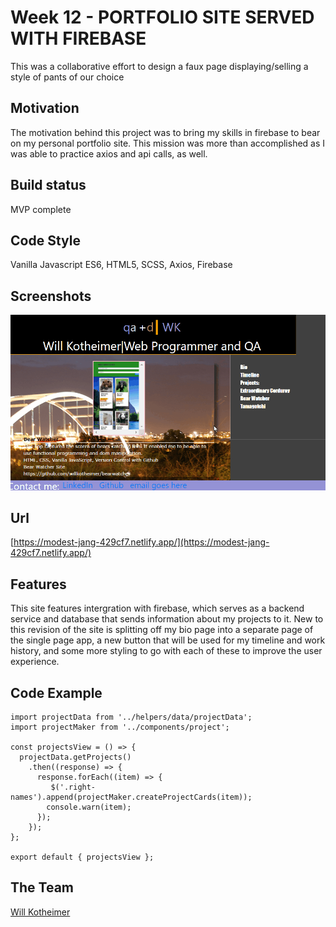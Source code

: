 # Week 12 - PORTFOLIO SITE SERVED WITH FIREBASE
This was a collaborative effort to design a faux page displaying/selling a style of pants of our choice

## Motivation
The motivation behind this project was to bring my skills in firebase to bear on my personal portfolio site. This mission was more than accomplished as I was able to practice axios and api calls, as well.

## Build status
MVP complete
## Code Style
Vanilla Javascript ES6, HTML5, SCSS, Axios, Firebase

## Screenshots
<img width="1257" alt="Gif showing features of site" src="https://github.com/willkotheimer/firebase-bio-site/blob/main/portfolio.gif?raw=true">

## Url
[https://modest-jang-429cf7.netlify.app/](https://modest-jang-429cf7.netlify.app/)

## Features
This site features intergration with firebase, which serves as a backend service and database that sends information about my projects to it.
New to this revision of the site is splitting off my bio page into a separate page of the single page app, a new button that will be used for my timeline and work history, and some more styling to go with each of these to improve the user experience.

## Code Example
```             // Axios GET method
import projectData from '../helpers/data/projectData';
import projectMaker from '../components/project';

const projectsView = () => {
  projectData.getProjects()
    .then((response) => {
      response.forEach((item) => {
         $('.right-names').append(projectMaker.createProjectCards(item));
        console.warn(item);
      });
    });
};

export default { projectsView };

```
## The Team
[Will Kotheimer](https://github.com/willkotheimer)

